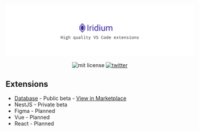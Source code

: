 ![](.github/banner.png)

<p align="center">
  <img  alt="mit license" src="https://img.shields.io/badge/license-MIT-green" />
  <a href="https://twitter.com/intent/follow/?screen_name=Idered">
    <img alt="twitter" src="https://img.shields.io/twitter/follow/Idered?style=social" />
  </a>
</p>

## Extensions

- [Database](./extensions/database/README.md) - Public beta - [View in Marketplace](https://marketplace.visualstudio.com/items?itemName=idered.iridium-database)
- NestJS - Private beta
- Figma - Planned
- Vue - Planned
- React - Planned


